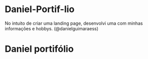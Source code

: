 # Daniel-Portif-lio
No intuito de criar uma landing page, desenvolvi uma com minhas informações e hobbys. (@danielguimaraess)
# Daniel portifólio
